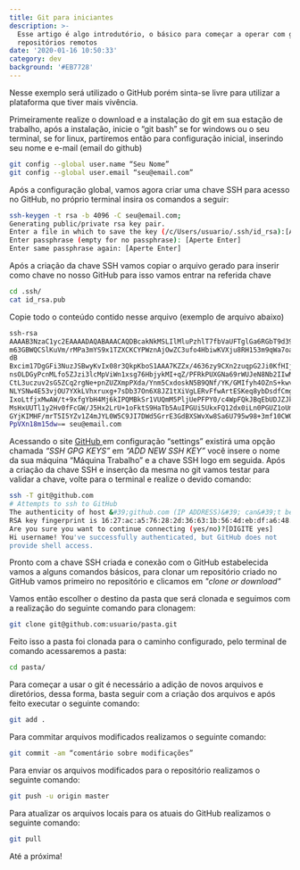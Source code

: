 ```yaml
---
title: Git para iniciantes
description: >-
  Esse artigo é algo introdutório, o básico para começar a operar com git e
  repositórios remotos
date: '2020-01-16 10:50:33'
category: dev
background: '#EB7728'
---
```

Nesse exemplo será utilizado o GitHub porém sinta-se livre para utilizar a plataforma que tiver mais vivência.

Primeiramente realize o download e a instalação do git em sua estação de trabalho, após a instalação, inicie o “git bash” se for windows ou o seu terminal, se for linux, partiremos então para configuração inicial, inserindo seu nome e e-mail (email do github)

```bash
git config --global user.name “Seu Nome”
git config --global user.email “seu@email.com”
```

Após a configuração global, vamos agora criar uma chave SSH para acesso no GitHub, no próprio terminal insira os comandos a seguir:

```bash
ssh-keygen -t rsa -b 4096 -C seu@email.com;
Generating public/private rsa key pair.
Enter a file in which to save the key (/c/Users/usuario/.ssh/id_rsa):[Aperte Enter]
Enter passphrase (empty for no passphrase): [Aperte Enter]
Enter same passphrase again: [Aperte Enter]
```

Após a criação da chave SSH vamos copiar o arquivo gerado para inserir como chave no nosso GitHub para isso vamos entrar na referida chave

```bash
cd .ssh/
cat id_rsa.pub
```

Copie todo o conteúdo contido nesse arquivo (exemplo de arquivo abaixo)

```bash
ssh-rsa
AAAAB3NzaC1yc2EAAAADAQABAAACAQDBcakNkMSLIlMluPzhlT7fbVaUFTglGa6RGbT9d39wz3wtO7
m63GBWQCSlKuVm/rMPa3mYS9x1TZXCKCYPWznAjOwZC3ufo4HbiwKVXju8RH153m9qWa7oaBu7d
dB
Bxcim17DgGFi3NuzJSBwyKvIx08r3QkpKboS1AAA7KZZx/4636zy9CXn2zuqpG2Ji0KfHIjBunVemC
nsOLDGyPcnMLfo5ZJzi3lcMpViWn1xsg76HbjykMI+qZ/PFRkPUXGNa69rWUJeN8Nb2IIwMhM6kdlj
CtL3uczuv2sG5ZCq2rgNe+pnZUZXmpPXda/Ynm5CxdoskN5B9QNf/YK/GMIfyh4OZnS+kwvRTG0fCp
NLYSNw4E53vjOU7YXkLVhxruxg+7sDb37On6X8JZ1tXiVgLERvFfwArtESKeq8ybDsdfCmgKfHiONS
IxoLtfjxMwAW/t+9xfgYbH4Mj6kIPQMBkSr1VUQmM5PljUePFPY0/c4WpFQkJBqEbUDJZJk02OjMMd
MsHxUUTl1y2Hv0fFcGW/J5Hx2LrU+1oFktS9HaTb5AuIPGUi5UkxFQ12dx0iLn0PGUZ1oUmD8AK5E6
GYjKIMHF/mrT5I5YZv1Z4mJYL0W5C9JI7DWd5GrrE3GdBXSWvXw8Sa6U795w98+3mf10CW00UoE6s8
PpVXn18m15dw== seu@email.com
```

Acessando o site [](https://github.com/)[GitHub ](https://github.com/)em configuração “settings” existirá uma opção chamada *“SSH GPG KEYS”* em *“ADD NEW SSH KEY”* você insere o nome da sua máquina “Máquina Trabalho” e a chave SSH logo em seguida. Após a criação da chave SSH e inserção da mesma no git vamos testar para validar a chave, volte para o terminal e realize o devido comando:

```bash
ssh -T git@github.com
# Attempts to ssh to GitHub
The authenticity of host &#39;github.com (IP ADDRESS)&#39; can&#39;t be established.
RSA key fingerprint is 16:27:ac:a5:76:28:2d:36:63:1b:56:4d:eb:df:a6:48.
Are you sure you want to continue connecting (yes/no)?[DIGITE yes]
Hi username! You've successfully authenticated, but GitHub does not
provide shell access.
```

Pronto com a chave SSH criada e conexão com o GitHub estabelecida vamos a alguns comandos básicos, para clonar um repositório criado no GitHub vamos primeiro no repositório e clicamos em *"clone or download"*

Vamos então escolher o destino da pasta que será clonada e seguimos com a realização do seguinte comando para clonagem:

```bash
git clone git@github.com:usuario/pasta.git
```

Feito isso a pasta foi clonada para o caminho configurado, pelo terminal de comando acessaremos a pasta:

```bash
cd pasta/
```

Para começar a usar o git é necessário a adição de novos arquivos e diretórios, dessa forma, basta seguir com a criação dos arquivos e após feito executar o seguinte comando:

```bash
git add .
```

Para commitar arquivos modificados realizamos o seguinte comando:

```bash
git commit -am “comentário sobre modificações”
```

Para enviar os arquivos modificados para o repositório realizamos o seguinte comando:

```bash
git push -u origin master
```

Para atualizar os arquivos locais para os atuais do GitHub realizamos o seguinte comando:

```bash
git pull
```

Até a próxima!
